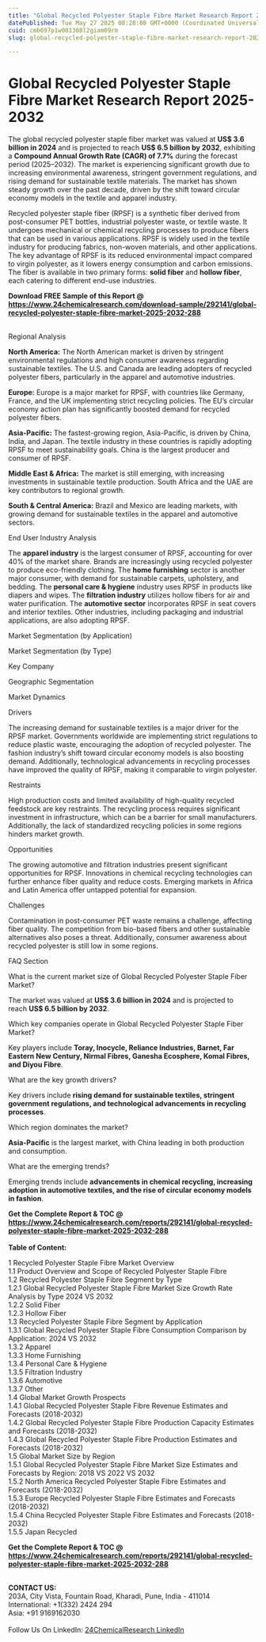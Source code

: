 ```yaml
---
title: "Global Recycled Polyester Staple Fibre Market Research Report 2025-2032"
datePublished: Tue May 27 2025 08:28:08 GMT+0000 (Coordinated Universal Time)
cuid: cmb697p1w001308l2giam09rm
slug: global-recycled-polyester-staple-fibre-market-research-report-2025-2032-1

---
```


# Global Recycled Polyester Staple Fibre Market Research Report 2025-2032

<p>The global recycled polyester staple fiber market was valued at <strong>US$ 3.6 billion in 2024</strong> and is projected to reach <strong>US$ 6.5 billion by 2032</strong>, exhibiting a <strong>Compound Annual Growth Rate (CAGR) of 7.7%</strong> during the forecast period (2025–2032). The market is experiencing significant growth due to increasing environmental awareness, stringent government regulations, and rising demand for sustainable textile materials. The market has shown steady growth over the past decade, driven by the shift toward circular economy models in the textile and apparel industry.</p><p>
</p><p>Recycled polyester staple fiber (RPSF) is a synthetic fiber derived from post-consumer PET bottles, industrial polyester waste, or textile waste. It undergoes mechanical or chemical recycling processes to produce fibers that can be used in various applications. RPSF is widely used in the textile industry for producing fabrics, non-woven materials, and other applications. The key advantage of RPSF is its reduced environmental impact compared to virgin polyester, as it lowers energy consumption and carbon emissions. The fiber is available in two primary forms: <strong>solid fiber</strong> and <strong>hollow fiber</strong>, each catering to different end-use industries.</p><div><b>Download FREE Sample of this Report @ 
            <a href="https://www.24chemicalresearch.com/download-sample/292141/global-recycled-polyester-staple-fibre-market-2025-2032-288">
            https://www.24chemicalresearch.com/download-sample/292141/global-recycled-polyester-staple-fibre-market-2025-2032-288</a></b></div><br><p>
Regional Analysis</p><p>
</p><p><strong>North America:</strong> The North American market is driven by stringent environmental regulations and high consumer awareness regarding sustainable textiles. The U.S. and Canada are leading adopters of recycled polyester fibers, particularly in the apparel and automotive industries.</p><p>
</p><p><strong>Europe:</strong> Europe is a major market for RPSF, with countries like Germany, France, and the UK implementing strict recycling policies. The EU’s circular economy action plan has significantly boosted demand for recycled polyester fibers.</p><p>
</p><p><strong>Asia-Pacific:</strong> The fastest-growing region, Asia-Pacific, is driven by China, India, and Japan. The textile industry in these countries is rapidly adopting RPSF to meet sustainability goals. China is the largest producer and consumer of RPSF.</p><p>
</p><p><strong>Middle East &amp; Africa:</strong> The market is still emerging, with increasing investments in sustainable textile production. South Africa and the UAE are key contributors to regional growth.</p><p>
</p><p><strong>South &amp; Central America:</strong> Brazil and Mexico are leading markets, with growing demand for sustainable textiles in the apparel and automotive sectors.</p><p>
End User Industry Analysis</p><p>
</p><p>The <strong>apparel industry</strong> is the largest consumer of RPSF, accounting for over 40% of the market share. Brands are increasingly using recycled polyester to produce eco-friendly clothing. The <strong>home furnishing</strong> sector is another major consumer, with demand for sustainable carpets, upholstery, and bedding. The <strong>personal care &amp; hygiene</strong> industry uses RPSF in products like diapers and wipes. The <strong>filtration industry</strong> utilizes hollow fibers for air and water purification. The <strong>automotive sector</strong> incorporates RPSF in seat covers and interior textiles. Other industries, including packaging and industrial applications, are also adopting RPSF.</p><p>
Market Segmentation (by Application)</p><p>
</p><p>
Market Segmentation (by Type)</p><p>
</p><p>
Key Company</p><p>
</p><p>
Geographic Segmentation</p><p>
</p><p>
Market Dynamics</p><p>
Drivers</p><p>
</p><p>The increasing demand for sustainable textiles is a major driver for the RPSF market. Governments worldwide are implementing strict regulations to reduce plastic waste, encouraging the adoption of recycled polyester. The fashion industry’s shift toward circular economy models is also boosting demand. Additionally, technological advancements in recycling processes have improved the quality of RPSF, making it comparable to virgin polyester.</p><p>
Restraints</p><p>
</p><p>High production costs and limited availability of high-quality recycled feedstock are key restraints. The recycling process requires significant investment in infrastructure, which can be a barrier for small manufacturers. Additionally, the lack of standardized recycling policies in some regions hinders market growth.</p><p>
Opportunities</p><p>
</p><p>The growing automotive and filtration industries present significant opportunities for RPSF. Innovations in chemical recycling technologies can further enhance fiber quality and reduce costs. Emerging markets in Africa and Latin America offer untapped potential for expansion.</p><p>
Challenges</p><p>
</p><p>Contamination in post-consumer PET waste remains a challenge, affecting fiber quality. The competition from bio-based fibers and other sustainable alternatives also poses a threat. Additionally, consumer awareness about recycled polyester is still low in some regions.</p><p>
FAQ Section</p><p>
What is the current market size of Global Recycled Polyester Staple Fiber Market?</p><p>
</p><p>The market was valued at <strong>US$ 3.6 billion in 2024</strong> and is projected to reach <strong>US$ 6.5 billion by 2032</strong>.</p><p>
Which key companies operate in Global Recycled Polyester Staple Fiber Market?</p><p>
</p><p>Key players include <strong>Toray, Inocycle, Reliance Industries, Barnet, Far Eastern New Century, Nirmal Fibres, Ganesha Ecosphere, Komal Fibres, and Diyou Fibre</strong>.</p><p>
What are the key growth drivers?</p><p>
</p><p>Key drivers include <strong>rising demand for sustainable textiles, stringent government regulations, and technological advancements in recycling processes</strong>.</p><p>
Which region dominates the market?</p><p>
</p><p><strong>Asia-Pacific</strong> is the largest market, with China leading in both production and consumption.</p><p>
What are the emerging trends?</p><p>
</p><p>Emerging trends include <strong>advancements in chemical recycling, increasing adoption in automotive textiles, and the rise of circular economy models in fashion</strong>.</p>

<div><b>Get the Complete Report & TOC @ 
            <a href="https://www.24chemicalresearch.com/reports/292141/global-recycled-polyester-staple-fibre-market-2025-2032-288">
            https://www.24chemicalresearch.com/reports/292141/global-recycled-polyester-staple-fibre-market-2025-2032-288</a></b></div><br>
            <b>Table of Content:</b><p>1 Recycled Polyester Staple Fibre Market Overview<br />
    1.1 Product Overview and Scope of Recycled Polyester Staple Fibre<br />
    1.2 Recycled Polyester Staple Fibre Segment by Type<br />
        1.2.1 Global Recycled Polyester Staple Fibre Market Size Growth Rate Analysis by Type 2024 VS 2032<br />
        1.2.2 Solid Fiber<br />
        1.2.3 Hollow Fiber<br />
    1.3 Recycled Polyester Staple Fibre Segment by Application<br />
        1.3.1 Global Recycled Polyester Staple Fibre Consumption Comparison by Application: 2024 VS 2032<br />
        1.3.2 Apparel<br />
        1.3.3 Home Furnishing<br />
        1.3.4 Personal Care & Hygiene<br />
        1.3.5 Filtration Industry<br />
        1.3.6 Automotive<br />
        1.3.7 Other<br />
    1.4 Global Market Growth Prospects<br />
        1.4.1 Global Recycled Polyester Staple Fibre Revenue Estimates and Forecasts (2018-2032)<br />
        1.4.2 Global Recycled Polyester Staple Fibre Production Capacity Estimates and Forecasts (2018-2032)<br />
        1.4.3 Global Recycled Polyester Staple Fibre Production Estimates and Forecasts (2018-2032)<br />
    1.5 Global Market Size by Region<br />
        1.5.1 Global Recycled Polyester Staple Fibre Market Size Estimates and Forecasts by Region: 2018 VS 2022 VS 2032<br />
        1.5.2 North America Recycled Polyester Staple Fibre Estimates and Forecasts (2018-2032)<br />
        1.5.3 Europe Recycled Polyester Staple Fibre Estimates and Forecasts (2018-2032)<br />
        1.5.4 China Recycled Polyester Staple Fibre Estimates and Forecasts (2018-2032)<br />
        1.5.5 Japan Recycled</p>

<div><b>Get the Complete Report & TOC @ 
            <a href="https://www.24chemicalresearch.com/reports/292141/global-recycled-polyester-staple-fibre-market-2025-2032-288">
            https://www.24chemicalresearch.com/reports/292141/global-recycled-polyester-staple-fibre-market-2025-2032-288</a></b></div><br>

<b>CONTACT US:</b><br>
            203A, City Vista, Fountain Road, Kharadi, Pune, India - 411014<br>
            International: +1(332) 2424 294<br>
            Asia: +91 9169162030 <br><br>
            Follow Us On LinkedIn: <a href="https://www.linkedin.com/company/24chemicalresearch/">24ChemicalResearch LinkedIn</a>